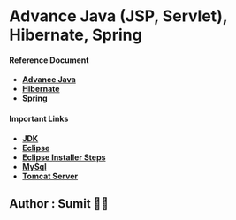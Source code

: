 # Advance Java (JSP, Servlet), Hibernate, Spring

#### Reference Document
* **[Advance Java]()**
* **[Hibernate]()**
* **[Spring]()**


#### Important Links

* **[JDK](https://www.oracle.com/java/technologies/downloads/)**
* **[Eclipse](https://www.eclipse.org/downloads/)**
* **[Eclipse Installer Steps](https://www.eclipse.org/downloads/packages/installer)**
* **[MySql](https://dev.mysql.com/downloads/installer/)**
* **[Tomcat Server](https://tomcat.apache.org/download-90.cgi)**

## Author : Sumit :technologist: